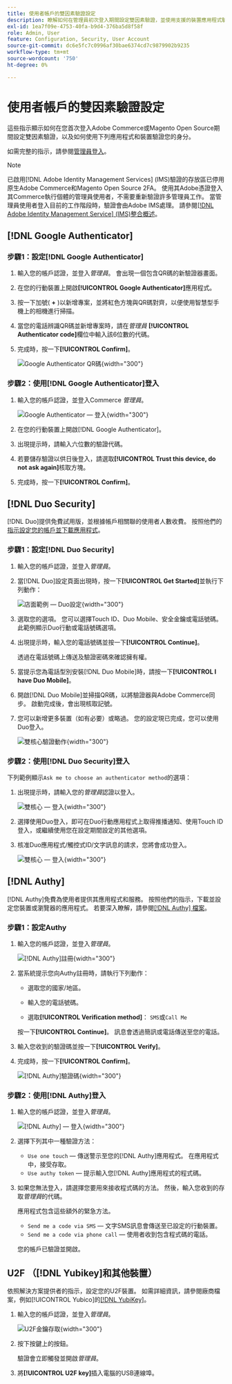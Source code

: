 ```yaml
---
title: 使用者帳戶的雙因素驗證設定
description: 瞭解如何在管理員初次登入期間設定雙因素驗證，並使用支援的裝置應用程式驗證您的身分。
exl-id: 1ea7f09e-4753-40fa-b9d4-376ba5d8f58f
role: Admin, User
feature: Configuration, Security, User Account
source-git-commit: dc6e5fc7c0996af30bae6374cd7c9879902b9235
workflow-type: tm+mt
source-wordcount: '750'
ht-degree: 0%

---
```


# 使用者帳戶的雙因素驗證設定

這些指示顯示如何在您首次登入Adobe Commerce或Magento Open Source期間設定雙因素驗證，以及如何使用下列應用程式和裝置驗證您的身分。

如需完整的指示，請參閱[管理員登入](../getting-started/admin-signin.md)。

>[!NOTE]
>
>已啟用[!DNL Adobe Identity Management Services] (IMS)驗證的存放區已停用原生Adobe Commerce和Magento Open Source 2FA。 使用其Adobe憑證登入其Commerce執行個體的管理員使用者，不需要重新驗證許多管理員工作。 當管理員使用者登入目前的工作階段時，驗證會由Adobe IMS處理。 請參閱[[!DNL Adobe Identity Management Service] (IMS)整合概述](../getting-started/adobe-ims-integration-overview.md)。

## [!DNL Google Authenticator]

### 步驟1：設定[!DNL Google Authenticator]

1. 輸入您的帳戶認證，並登入&#x200B;_管理員_。 會出現一個包含QR碼的新驗證器畫面。

1. 在您的行動裝置上開啟&#x200B;**[!UICONTROL Google Authenticator]**&#x200B;應用程式。

1. 按一下加號( **+** )以新增專案，並將紅色方塊與QR碼對齊，以便使用智慧型手機上的相機進行掃描。

1. 當您的電話辨識QR碼並新增專案時，請在&#x200B;_管理員_ **[!UICONTROL Authenticator code]**&#x200B;欄位中輸入該6位數的代碼。

1. 完成時，按一下&#x200B;**[!UICONTROL Confirm]**。

   ![Google Authenticator QR碼](./assets/storefront-2fa-google-qrcode.png){width="300"}

### 步驟2：使用[!DNL Google Authenticator]登入

1. 輸入您的帳戶認證，並登入Commerce _管理員_。

   ![Google Authenticator — 登入](./assets/storefront-2fa-google-code.png){width="300"}

1. 在您的行動裝置上開啟[!DNL Google Authenticator]。

1. 出現提示時，請輸入六位數的驗證代碼。

1. 若要儲存驗證以供日後登入，請選取&#x200B;**[!UICONTROL Trust this device, do not ask again]**&#x200B;核取方塊。

1. 完成時，按一下&#x200B;**[!UICONTROL Confirm]**。

## [!DNL Duo Security]

[!DNL Duo]提供免費試用版，並根據帳戶相關聯的使用者人數收費。 按照他們的[指示設定您的帳戶並下載應用程式](https://duo.com/product/multi-factor-authentication-mfa/duo-mobile-app)。

### 步驟1：設定[!DNL Duo Security]

1. 輸入您的帳戶認證，並登入&#x200B;_管理員_。

1. 當[!DNL Duo]設定頁面出現時，按一下&#x200B;**[!UICONTROL Get Started]**&#x200B;並執行下列動作：

   ![店面範例 — Duo設定](./assets/storefront-2fa-duo-setup-options.png){width="300"}

1. 選取您的選項。 您可以選擇Touch ID、Duo Mobile、安全金鑰或電話號碼。 此範例顯示Duo行動或電話號碼選項。

1. 出現提示時，輸入您的電話號碼並按一下&#x200B;**[!UICONTROL Continue]**。

   透過在電話號碼上傳送及驗證密碼來確認擁有權。

1. 當提示您為電話型別安裝[!DNL Duo Mobile]時，請按一下&#x200B;**[!UICONTROL I have Duo Mobile]**。

1. 開啟[!DNL Duo Mobile]並掃描QR碼，以將驗證器與Adobe Commerce同步。 啟動完成後，會出現核取記號。

1. 您可以新增更多裝置（如有必要）或略過。 您的設定現已完成，您可以使用Duo登入。

   ![雙核心驗證動作](./assets/storefront-2fa-duo-setup-complete.png){width="300"}

### 步驟2：使用[!DNL Duo Security]登入

下列範例顯示`Ask me to choose an authenticator method`的選項：

1. 出現提示時，請輸入您的&#x200B;_管理員_&#x200B;認證以登入。

   ![雙核心 — 登入](./assets/storefront-2fa-duo-auth.png){width="300"}

1. 選擇使用Duo登入，即可在Duo行動應用程式上取得推播通知、使用Touch ID登入，或繼續使用您在設定期間設定的其他選項。

1. 核准Duo應用程式/觸控式ID/文字訊息的請求，您將會成功登入。

   ![雙核心 — 登入](./assets/storefront-2fa-duo-success.png){width="300"}

## [!DNL Authy]

[!DNL Authy]免費為使用者提供其應用程式和服務。 按照他們的指示，下載並設定您裝置或瀏覽器的應用程式。 若要深入瞭解，請參閱[[!DNL Authy] 檔案](https://authy.com/features/setup/)。

### 步驟1：設定Authy

1. 輸入您的帳戶認證，並登入&#x200B;_管理員_。

   ![[!DNL Authy]註冊](./assets/storefront-2fa-authy-auth.png){width="300"}

1. 當系統提示您向Authy註冊時，請執行下列動作：

   - 選取您的國家/地區。

   - 輸入您的電話號碼。

   - 選取&#x200B;**[!UICONTROL Verification method]**： `SMS`或`Call Me`

   按一下&#x200B;**[!UICONTROL Continue]**。 訊息會透過簡訊或電話傳送至您的電話。

1. 輸入您收到的驗證碼並按一下&#x200B;**[!UICONTROL Verify]**。

1. 完成時，按一下&#x200B;**[!UICONTROL Confirm]**。

   ![[!DNL Authy]驗證碼](./assets/storefront-2fa-authy-verify.png){width="300"}

### 步驟2：使用[!DNL Authy]登入

1. 輸入您的帳戶認證，並登入&#x200B;_管理員_。

   ![[!DNL Authy] — 登入](./assets/storefront-2fa-authy-access.png){width="300"}

1. 選擇下列其中一種驗證方法：

   - `Use one touch` — 傳送警示至您的[!DNL Authy]應用程式。 在應用程式中，接受存取。
   - `Use authy token` — 提示輸入您[!DNL Authy]應用程式的程式碼。

1. 如果您無法登入，請選擇您要用來接收程式碼的方法。 然後，輸入您收到的存取&#x200B;_管理員_&#x200B;的代碼。

   應用程式包含這些額外的緊急方法。

   - `Send me a code via SMS` — 文字SMS訊息會傳送至已設定的行動裝置。
   - `Send me a code via phone call` — 使用者收到包含程式碼的電話。

   您的帳戶已驗證並開啟。

## U2F （[!DNL Yubikey]和其他裝置）

依照解決方案提供者的指示，設定您的U2F裝置。 如需詳細資訊，請參閱廠商檔案，例如[!UICONTROL Yubico]的[[!DNL YubiKey]](https://support.yubico.com/hc/en-us/articles/360013790339-Getting-Started-with-Your-YubiKey)。

1. 輸入您的帳戶認證，並登入&#x200B;_管理員_。

   ![U2F金鑰存取](./assets/storefront-2fa-u2f.png){width="300"}

1. 按下按鍵上的按鈕。

   驗證會立即觸發並開啟&#x200B;_管理員_。

1. 將&#x200B;**[!UICONTROL U2F key]**&#x200B;插入電腦的USB連線埠。

